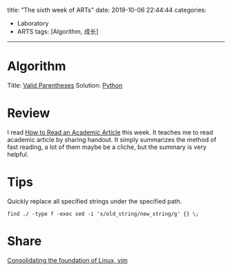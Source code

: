 title: "The sixth week of ARTs"
date: 2019-10-06 22:44:44
categories:
- Laboratory
- ARTS
tags: [Algorithm, 成长]
---
# Algorithm
Title: [Valid Parentheses](https://leetcode.com/problems/valid-parentheses/)
Solution: [Python](https://github.com/huaqianlee/LeetcodeSolutions/blob/master/algorithms/python/ValidParentheses.py)

# Review
I read [How to Read an Academic Article](https://organizationsandmarkets.com/2010/08/31/how-to-read-an-academic-article/) this week. It teaches me to read academic article by sharing handout. It simply summarizes the method of fast reading, a lot of them maybe be a cliche, but the summary is very helpful.
<!-- more -->
# Tips
Quickly replace all specified strings under the specified path.
```
find ./ -type f -exec sed -i 's/old_string/new_string/g' {} \;
```

# Share
[Consolidating the foundation of Linux, vim](http://huaqianlee.github.io/2020/02/06/Linux/Consolidating-the-foundation-of-Linux-vim/)
